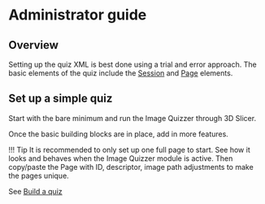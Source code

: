 # Administrator guide

## Overview

Setting up the quiz XML is best done using a trial and error approach.
The basic elements of the quiz include the [Session](elements_attributes/session/index.md) and [Page](elements_attributes/page/index.md) elements.


## Set up a simple quiz

Start with the bare minimum and run the Image Quizzer through 3D Slicer.

Once the basic building blocks are in place, add in more features.

!!! Tip
    It is recommended to only set up one full page to start. See how it looks and behaves
    when the Image Quizzer module is active.
    Then copy/paste the Page with ID, descriptor, image path adjustments to make the pages unique.

See [Build a quiz](build.md)

